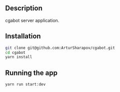 ## Description

cgabot server application.

## Installation

```bash
git clone git@github.com:ArturSharapov/cgabot.git
cd cgabot
yarn install
```

## Running the app

```bash
yarn run start:dev
```
